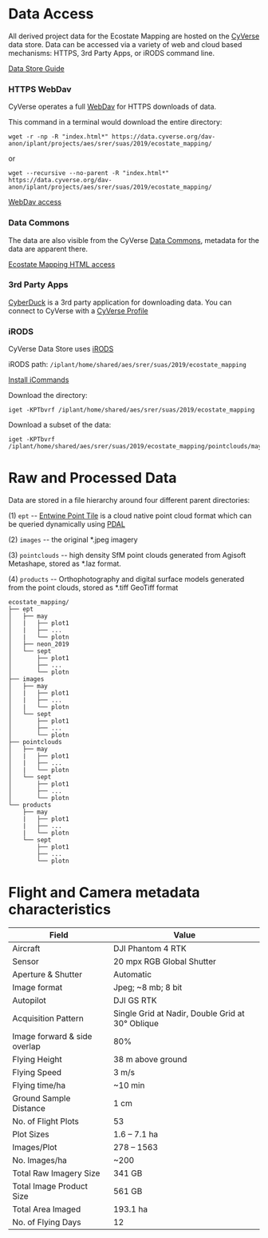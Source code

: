 # Data Access

All derived project data for the Ecostate Mapping are hosted on the [CyVerse](https://cyverse.org) data store. Data can be accessed via a variety of web and cloud based mechanisms: HTTPS, 3rd Party Apps, or iRODS command line. 

[Data Store Guide](https://learning.cyverse.org/projects/data_store_guide/en/latest/index.html)

### HTTPS WebDav

CyVerse operates a full [WebDav](http://www.webdav.org/) for HTTPS downloads of data.

This command in a terminal would download the entire directory:

```
wget -r -np -R "index.html*" https://data.cyverse.org/dav-anon/iplant/projects/aes/srer/suas/2019/ecostate_mapping/
```

or 

```
wget --recursive --no-parent -R "index.html*" https://data.cyverse.org/dav-anon/iplant/projects/aes/srer/suas/2019/ecostate_mapping/
```

[WebDav access](https://data.cyverse.org/dav-anon/iplant/projects/aes/srer/suas/2019/ecostate_mapping/)

### Data Commons

The data are also visible from the CyVerse [Data Commons](https://datacommons.cyverse.org), metadata for the data are apparent there.

[Ecostate Mapping HTML access](https://datacommons.cyverse.org/browse/iplant/home/shared/aes/srer/suas/2019/ecostate_mapping)

### 3rd Party Apps

[CyberDuck](https://cyberduck.io) is a 3rd party application for downloading data. You can connect to CyVerse with a [CyVerse Profile](https://learning.cyverse.org/projects/data_store_guide/en/latest/step1.html)

### iRODS

CyVerse Data Store uses [iRODS](https://irods.org)

iRODS path: `/iplant/home/shared/aes/srer/suas/2019/ecostate_mapping`

[Install iCommands](https://learning.cyverse.org/projects/data_store_guide/en/latest/step2.html)

Download the directory:

```
iget -KPTbvrf /iplant/home/shared/aes/srer/suas/2019/ecostate_mapping
```

Download a subset of the data:

```
iget -KPTbvrf /iplant/home/shared/aes/srer/suas/2019/ecostate_mapping/pointclouds/may/15_2_highdensity.laz
```

# Raw and Processed Data 

Data are stored in a file hierarchy around four different parent directories:

(1) `ept` -- [Entwine Point Tile](https://entwine.io) is a cloud native point cloud format which can be queried dynamically using [PDAL](https://pdal.io)

(2) `images` -- the original \*.jpeg imagery

(3) `pointclouds` -- high density SfM point clouds generated from Agisoft Metashape, stored as \*.laz format.

(4) `products` -- Orthophotography and digital surface models generated from the point clouds, stored as \*.tiff GeoTiff format

```
ecostate_mapping/
├── ept
│   ├── may
│   |   ├── plot1
│   |   ├── ...
│   |   └── plotn
│   ├── neon_2019
│   └── sept
│       ├── plot1
│       ├── ...
│       └── plotn
├── images
│   ├── may
│   |   ├── plot1
│   |   ├── ...
│   |   └── plotn
│   └── sept
│       ├── plot1
│       ├── ...
│       └── plotn
├── pointclouds
│   ├── may
│   |   ├── plot1
│   |   ├── ...
│   |   └── plotn
│   └── sept
│       ├── plot1
│       ├── ...
│       └── plotn
└── products
    ├── may
    |   ├── plot1
    |   ├── ...
    |   └── plotn
    └── sept
        ├── plot1
        ├── ...
        └── plotn
```

# Flight and Camera metadata characteristics

| Field | Value |
|-------|-------|
| Aircraft | DJI Phantom 4 RTK |
| Sensor | 20 mpx RGB Global Shutter |
| Aperture & Shutter | Automatic |
| Image format | Jpeg; ~8 mb; 8 bit |
| Autopilot | DJI GS RTK |
| Acquisition Pattern | Single Grid at Nadir, Double Grid at 30° Oblique | 
| Image forward & side overlap | 80% |
| Flying Height | 38 m above ground |
| Flying Speed | 3 m/s |
| Flying time/ha | ~10 min |
| Ground Sample Distance | 1 cm |
| No. of Flight Plots | 53 |
| Plot Sizes | 1.6 – 7.1 ha |
| Images/Plot | 278 – 1563 |
| No. Images/ha | ~200 |
| Total Raw Imagery Size | 341 GB |
| Total Image Product Size | 561 GB |
| Total Area Imaged | 193.1 ha |
| No. of Flying Days | 12 |

